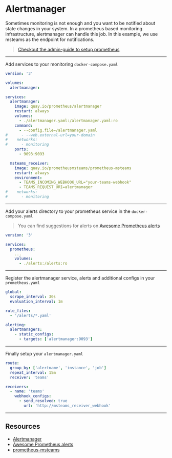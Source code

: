 # Alertmanager

Sometimes monitoring is not enough and you want to be notified
about state changes in your system.
In a prometheus based monitoring infrastructure, alertmanager can handle this job.
In this example, we use msteams as the endpoint for notifications.

> [Checkout the admin-guide to setup prometheus](prometheus.md)

---
Add services to your monitoring `docker-compose.yaml`
```yaml
version: '3'

volumes:
  alertmanager:

services:
  alertmanager:
    image: quay.io/prometheus/alertmanager
    restart: always
    volumes:
      - ./alertmanager.yaml:/alertmanager.yaml:ro
    command:
      - --config.file=/alertmanager.yaml
#      - --web.external-url=your-domain
#    networks:
#      - monitoring
    ports:
      - 9093:9093

  msteams_receiver:
    image: quay.io/prometheusmsteams/prometheus-msteams
    restart: always
    environment:
      - TEAMS_INCOMING_WEBHOOK_URL="your-teams-webhook"
      - TEAMS_REQUEST_URI=alertmanager
#    networks:
#      - monitoring
```

---
Add your alerts directory to your prometheus service in the `docker-compose.yaml`

> You can find suggestions for alerts on [Awesome Prometheus alerts](https://awesome-prometheus-alerts.grep.to)

```yaml
version: '3'

services:
  prometheus:
    ...
    volumes:
      - ./alerts:/alerts:ro
```

---
Register the alertmanager service, alerts and additional configs in your `prometheus.yaml`
```yaml
global:
  scrape_interval: 30s
  evaluation_interval: 1m

rule_files:
  - '/alerts/*.yaml'

alerting:
  alertmanagers:
    - static_configs:
      - targets: ['alertmanager:9093']
```

---
Finally setup your `alertmanager.yaml`
```yaml
route:
  group_by: ['alertname', 'instance', 'job']
  repeat_interval: 15m
  receiver: 'teams'

receivers:
  - name: 'teams'
    webhook_configs:
      - send_resolved: true
        url: 'http://msteams_receiver_webhook'
```

---
## Resources

- [Alertmanager](https://prometheus.io/docs/alerting/latest/alertmanager/)
- [Awesome Prometheus alerts](https://awesome-prometheus-alerts.grep.to)
- [prometheus-msteams](https://github.com/prometheus-msteams/prometheus-msteams)
